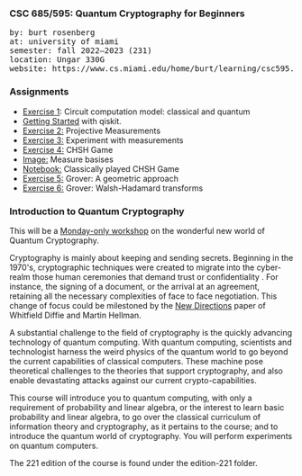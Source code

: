 ### CSC 685/595: Quantum Cryptography for Beginners

<pre>
by: burt rosenberg
at: university of miami
semester: fall 2022–2023 (231)
location: Ungar 330G
website: https://www.cs.miami.edu/home/burt/learning/csc595.231/
</pre>


### Assignments

- [Exercise 1](https://www.cs.miami.edu/home/burt/learning/csc595.231/proj1.html): Circuit computation model: classical and quantum
- [Getting Started](https://github.com/csc-courses/csc685/blob/master/exercises/getting-started.ipynb) with qiskit.
- [Exercise 2:](https://github.com/csc-courses/csc685/blob/master/exercises/observables.ipynb) Projective Measurements
- [Exercise 3:](https://github.com/csc-courses/csc685/blob/master/exercises/observables-experiments.ipynb) Experiment with measurements
- [Exercise 4:](https://github.com/csc-courses/csc685/blob/master/exercises/chsh-2022.ipynb) CHSH Game
- [Image:](https://github.com/csc-courses/csc685/blob/master/exercises/chsh-game.pdf) Measure basises
- [Notebook:](https://github.com/csc-courses/csc685/blob/master/exercises/deterministic-chsh-games.ipynb) Classically played CHSH Game
- [Exercise 5:](https://github.com/csc-courses/csc685/blob/master/exercises/grover-geometry.ipynb) Grover: A geometric approach
- [Exercise 6:](https://github.com/csc-courses/csc685/blob/master/exercises/grover_walsh_hadamard.ipynb) Grover: Walsh-Hadamard transforms

### Introduction to Quantum Cryptography

This will be a [Monday-only workshop](https://www.cs.miami.edu/home/burt/learning/csc595.231/) on the wonderful new world of Quantum Cryptography. 

Cryptography is mainly about keeping and sending secrets. Beginning in the 1970's, cryptographic techniques were created to migrate into the cyber-realm those human ceremonies that demand trust or confidentiality . For instance, the signing of a document, or the arrival at an agreement, retaining all the necessary complexities of face to face negotiation. This change of focus could be milestoned by the [New Directions](https://ee.stanford.edu/~hellman/publications/24.pdf) paper of Whitfield Diffie and Martin Hellman.

A substantial challenge to the field of cryptography is the quickly advancing technology of quantum computing. With quantum computing, scientists and technologist harness the weird physics of the quantum world to go beyond the current capabilities of classical computers. These machine pose theoretical challenges to the theories that support cryptography, and also enable devastating attacks against our current crypto-capabilities.

This course will introduce you to quantum computing, with only a requirement of probability and linear algebra, or the interest to learn basic probability and linear algebra, to go over the classical curriculum of information theory and cryptography, as it pertains to the course; and to introduce the quantum world of cryptography. You will perform experiments on quantum computers. 

The 221 edition of the course is found under the edition-221 folder. 
